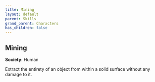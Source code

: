 ```yaml
---
title: Mining
layout: default
parent: Skills
grand_parent: Characters
has_children: false
---
```


## Mining

**Society**: Human

Extract the entirety of an object from within a solid surface without any damage to it.
